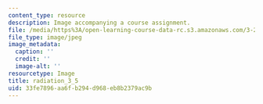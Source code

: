 ```yaml
---
content_type: resource
description: Image accompanying a course assignment.
file: /media/https%3A/open-learning-course-data-rc.s3.amazonaws.com/3-22-mechanical-behavior-of-materials-spring-2008/33fe7896aa6fb294d968eb8b2379ac9b_radiation_3_5.jpg
file_type: image/jpeg
image_metadata:
  caption: ''
  credit: ''
  image-alt: ''
resourcetype: Image
title: radiation_3_5
uid: 33fe7896-aa6f-b294-d968-eb8b2379ac9b
---
```

